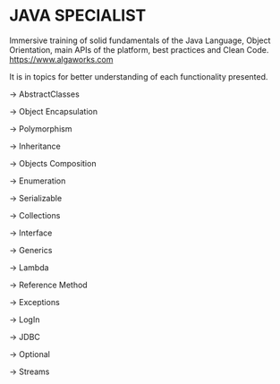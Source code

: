 # JAVA SPECIALIST

Immersive training of solid fundamentals of the Java Language, Object Orientation, main APIs of the platform, best practices and Clean Code.
https://www.algaworks.com

It is in topics for better understanding of each functionality presented.

 -> AbstractClasses
 
 -> Object Encapsulation
 
 -> Polymorphism
 
 -> Inheritance
 
 -> Objects Composition
 
 -> Enumeration
 
 -> Serializable
 
 -> Collections
 
 -> Interface
 
 -> Generics
 
 -> Lambda
 
 -> Reference Method
 
 -> Exceptions
 
 -> LogIn
 
 -> JDBC
 
 -> Optional
 
 -> Streams
 
 
 
 
 
 
 



